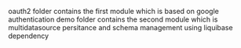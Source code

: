 oauth2 folder contains the first module which is based on google authentication 
demo folder contains the second module which is multidatasource persitance and schema management using liquibase dependency